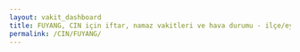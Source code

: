 ```yaml
---
layout: vakit_dashboard
title: FUYANG, CIN için iftar, namaz vakitleri ve hava durumu - ilçe/eyalet seç
permalink: /CIN/FUYANG/
---
```


<script type="text/javascript">
  var GLOBAL_COUNTRY = 'CIN';
  var GLOBAL_CITY = 'FUYANG';
  var GLOBAL_STATE = '';
  var lat = 72;
  var lon = 21;
</script>
